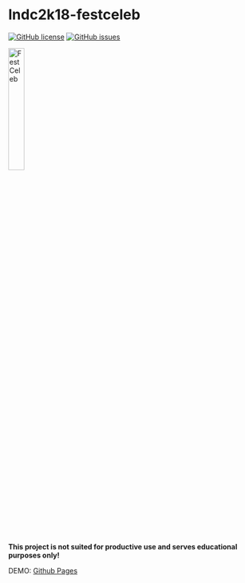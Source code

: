 # lndc2k18-festceleb
[![GitHub license](https://img.shields.io/github/license/BlackFisch/lndc2k18-festceleb.svg)](hhttps://github.com/BlackFisch/lndc2k18-festceleb/blob/master/LICENSE) [![GitHub issues](https://img.shields.io/github/issues/Naereen/StrapDown.js.svg)](https://GitHub.com/Naereen/StrapDown.js/issues/)

<img src="https://blackfisch.github.io/lndc2k18-festceleb/images/logo.png" alt="FestCeleb" width="25%"/>

**This project is not suited for productive use and serves educational purposes only!**

DEMO: [Github Pages](https://blackfisch.github.io/lndc2k18-festceleb/)
